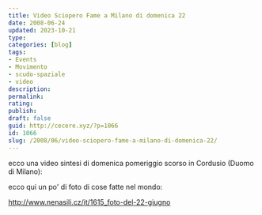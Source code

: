 ```yaml
---
title: Video Sciopero Fame a Milano di domenica 22
date: 2008-06-24
updated: 2023-10-21
type: 
categories: [blog]
tags:
- Events
- Movimento
- scudo-spaziale
- video
description: 
permalink: 
rating: 
publish: 
draft: false
guid: http://cecere.xyz/?p=1066
id: 1066
slug: /2008/06/video-sciopero-fame-a-milano-di-domenica-22/
---
```


ecco una video sintesi di domenica pomeriggio scorso in Cordusio (Duomo di Milano):

ecco qui un po' di foto di cose fatte nel mondo:
  
<a href="http://www.nenasili.cz/it/1615_foto-del-22-giugno" target="_blank">http://www.nenasili.cz/it/1615_foto-del-22-giugno</a>